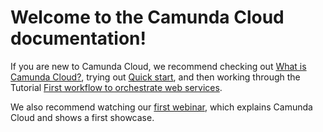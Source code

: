 # Welcome to the Camunda Cloud documentation!

If you are new to Camunda Cloud, we recommend checking out [What is Camunda Cloud?](./what-is-camunda-cloud.md), trying out [Quick start](./gettingstarted_quick-start.md), and then working through the Tutorial [First workflow to orchestrate web services](./tut_call-a-web-service.md).

We also recommend watching our [first webinar](https://vimeo.com/389681995), which explains Camunda Cloud and shows a first showcase.
